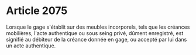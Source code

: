 # Article 2075

Lorsque le gage s'établit sur des meubles incorporels, tels que les créances mobilières, l'acte authentique ou sous seing privé, dûment enregistré, est signifié au débiteur de la créance donnée en gage, ou accepté par lui dans un acte authentique.